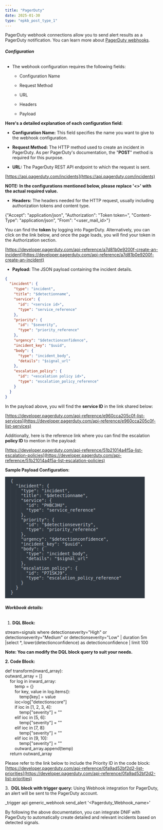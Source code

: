 ```yaml
---
title: "PagerDuty"
date: 2025-01-30
type: "epkb_post_type_1"
---
```


PagerDuty webhook connections allow you to send alert results as a PagerDuty notification. You can learn more about [PagerDuty webhooks](https://developer.pagerduty.com/docs/webhooks/v2-overview/).

###### **Configuration**

- The webhook configuration requires the following fields:
    - Configuration Name
    
    - Request Method
    
    - URL
    
    - Headers
    
    - Payload

**Here's a detailed explanation of each configuration field:**

- **Configuration Name:** This field specifies the name you want to give to the webhook configuration.

- **Request Method:** The HTTP method used to create an incident in PagerDuty. As per PagerDuty's documentation, the "**POST**" method is required for this purpose.

- **URL:** The PagerDuty REST API endpoint to which the request is sent.

[https://api.pagerduty.com/incidents](https://api.pagerduty.com/incidents)

**NOTE: In the configurations mentioned below, please replace '<>' with the actual required value.**

- **Headers:** The headers needed for the HTTP request, usually including authorization tokens and content type.

{"Accept": "application/json", "Authorization": "Token token=<token>", "Content-Type": "application/json", "From": "<user\_mail\_id>"}

You can find the **token** by logging into PagerDuty. Alternatively, you can click on the link below, and once the page loads, you will find your token in the Authorization section.

[https://developer.pagerduty.com/api-reference/a7d81b0e9200f-create-an-incident](https://developer.pagerduty.com/api-reference/a7d81b0e9200f-create-an-incident)

- **Payload:** The JSON payload containing the incident details.
```json
{
  "incident": {
    "type": "incident",
    "title": "$detectionname",
    "service": {
      "id": "<service id>",
      "type": "service_reference"
    },
    "priority": {
      "id": "$severity",
      "type": "priority_reference"
    },
    "urgency": "$detectionconfidence",
    "incident_key": "$uuid",
    "body": {
      "type": "incident_body",
      "details": "$signal_url"
    },
    "escalation_policy": {
      "id": "<escalation policy id>",
      "type": "escalation_policy_reference"
    }
  }
}
```

In the payload above, you will find the **service ID** in the link shared below:

[https://developer.pagerduty.com/api-reference/e960cca205c0f-list-services](https://developer.pagerduty.com/api-reference/e960cca205c0f-list-services)

Additionally, here is the reference link where you can find the escalation **policy ID** to mention in the payload:

[https://developer.pagerduty.com/api-reference/51b21014a4f5a-list-escalation-policies](https://developer.pagerduty.com/api-reference/51b21014a4f5a-list-escalation-policies)

**Sample Payload Configuration:**

  
![image 1-Jul-19-2024-10-00-12-5120-AM](./images-PagerDuty/PagerDuty-1.webp)

###### **Workbook details:**

1. **DQL Block:**

stream=signals where detectionseverity="High" or detectionseverity="Medium" or detectionseverity="Low" | duration 5m |select \*, lower(detectionconfidence) as detectionconfidence | limit 100

**Note: You can modify the DQL block query to suit your needs.**

**2\. Code Block:**

def transform(inward\_array):  
outward\_array = \[\]  
    for log in inward\_array:  
        temp = {}  
        for key, value in log.items():  
            temp\[key\] = value  
        ioc=log\["detectionscore"\]  
        if ioc in \[1, 2, 3, 4\]:  
            temp\["severity"\] = "<P4 priority id>"  
        elif ioc in \[5, 6\]:  
            temp\["severity"\] = "<P3 priority id>"  
        elif ioc in \[7, 8\]:  
            temp\["severity"\] = "<P2 priority id>"  
        elif ioc in \[9, 10\]:  
            temp\["severity"\] = "<P1 priority id>"  
        outward\_array.append(temp)  
    return outward\_array

Please refer to the link below to include the Priority ID in the code block:  
[https://developer.pagerduty.com/api-reference/0fa9ad52bf2d2-list-priorities](https://developer.pagerduty.com/api-reference/0fa9ad52bf2d2-list-priorities)

3.  **DQL block with trigger query:** Using Webhook integration for PagerDuty, an alert will be sent to the PagerDuty account.

\_trigger api generic\_webhook send\_alert '<Pagerduty\_Webhook\_name>'

By following the above documentation, you can integrate DNIF with PagerDuty to automatically create detailed and relevant incidents based on detected signals.
